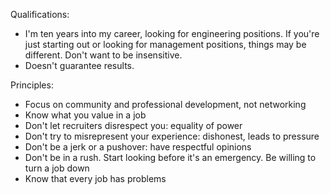 Qualifications:
- I'm ten years into my career, looking for engineering positions. If you're just starting out or looking for management positions, things may be different. Don't want to be insensitive.
- Doesn't guarantee results.

Principles:
- Focus on community and professional development, not networking
- Know what you value in a job
- Don't let recruiters disrespect you: equality of power
- Don't try to misrepresent your experience: dishonest, leads to pressure
- Don't be a jerk or a pushover: have respectful opinions
- Don't be in a rush. Start looking before it's an emergency. Be willing to turn a job down
- Know that every job has problems